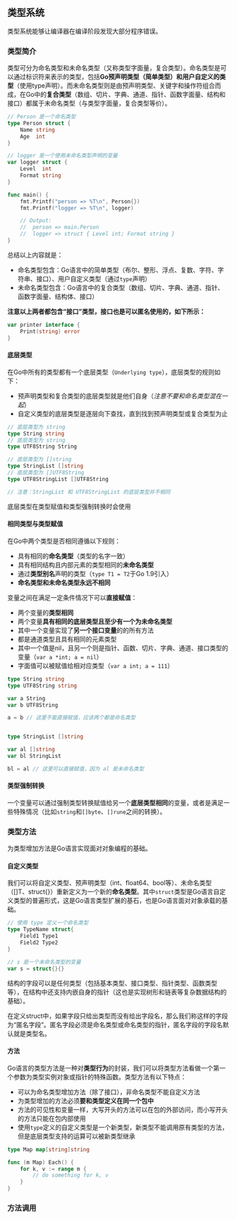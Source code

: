 类型系统
------------

类型系统能够让编译器在编译阶段发现大部分程序错误。



### 类型简介

类型可分为命名类型和未命名类型（又称类型字面量，复合类型）。命名类型是可以通过标识符来表示的类型，包括**Go预声明类型（简单类型）和用户自定义的类型**（使用type声明）。而未命名类型则是由预声明类型、关键字和操作符组合而成，在Go中的**复合类型**（数组、切片、字典、通道、指针、函数字面量、结构和接口）都属于未命名类型（与类型字面量，复合类型等价）。

```go
// Person 是一个命名类型
type Person struct {
	Name string
	Age  int
}

// logger 是一个使用未命名类型声明的变量
var logger struct {
	Level  int
	Format string
}

func main() {
	fmt.Printf("person => %T\n", Person{})
	fmt.Printf("logger => %T\n", logger)

	// Output:
	// 	person => main.Person
	//	logger => struct { Level int; Format string }
}
```

总结以上内容就是：

* 命名类型包含：Go语言中的简单类型（布尔、整形、浮点、复数、字符、字符串、接口）、用户自定义类型（通过`type`声明）
* 未命名类型包含：Go语言中的复合类型（数组、切片、字典、通道、指针、函数字面量、结构体、接口）

**注意以上两者都包含“接口”类型，接口也是可以匿名使用的，如下所示：**

```go
var printer interface {
    Print(string) error
}
```



#### 底层类型

在Go中所有的类型都有一个底层类型（`Underlying type`），底层类型的规则如下：

* 预声明类型和复合类型的底层类型就是他们自身（*注意不要和命名类型混在一起*）
* 自定义类型的底层类型是逐层向下查找，直到找到预声明类型或复合类型为止

```go
// 底层类型为 string
type String string
// 底层类型为 string
type UTF8String String

// 底层类型为 []string
type StringList []string
// 底层类型为 []UTF8String
type UTF8StringList []UTF8String

// 注意：StringList 和 UTF8StringList 的底层类型并不相同
```

底层类型在类型赋值和类型强制转换时会使用



#### 相同类型与类型赋值

在Go中两个类型是否相同遵循以下规则：

* 具有相同的**命名类型**（类型的名字一致）
* 具有相同结构且内部元素的类型相同的**未命名类型**
* 通过**类型别名**声明的类型（`type T1 = T2`于Go 1.9引入）
* **命名类型和未命名类型永远不相同**

变量之间在满足一定条件情况下可以**直接赋值**：

* 两个变量的**类型相同**
* 两个变量**具有相同的底层类型且至少有一个为未命名类型**
* 其中一个变量实现了**另一个接口变量**的的所有方法
* 都是通道类型且具有相同的元素类型
* 其中一个值是nil，且另一个则是指针、函数、切片、字典、通道、接口类型的变量（`var a *int; a = nil`）
* 字面值可以被赋值给相对应类型（`var a int; a = 111`）

```go
type String string
type UTF8String string

var a String
var b UTF8String

a = b // 这里不能直接赋值，应该两个都是命名类型


type StringList []string

var al []string
var bl StringList

bl = al // 这里可以直接赋值，因为 al 是未命名类型
```



#### 类型强制转换

一个变量可以通过强制类型转换赋值给另一个**底层类型相同**的变量，或者是满足一些特殊情况（比如`string`和`[]byte`、`[]rune`之间的转换）。



### 类型方法

为类型增加方法是Go语言实现面对对象编程的基础。



#### 自定义类型

我们可以将自定义类型、预声明类型（int、float64、bool等）、未命名类型（[]T、struct{}）重新定义为一个新的**命名类型**。其中`struct`类型是Go语言自定义类型的普遍形式，这是Go语言类型扩展的基石，也是Go语言面对对象承载的基础。

```go
// 使用 type 定义一个命名类型
type TypeName struct{
    Field1 Type1
    Field2 Type2
}

// s 是一个未命名类型的变量
var s = struct{}{}
```

结构的字段可以是任何类型（包括基本类型、接口类型、指针类型、函数类型等），在结构中还支持内嵌自身的指针（这也是实现树形和链表等复杂数据结构的基础）。

在定义struct中，如果字段只给出类型而没有给出字段名，那么我们称这样的字段为“匿名字段”。匿名字段必须是命名类型或命名类型的指针，匿名字段的字段名默认就是类型名。



#### 方法

Go语言的类型方法是一种对**类型行为**的封装，我们可以将类型方法看做一个第一个参数为类型实例对象或指针的特殊函数。类型方法有以下特点：

* 可以为命名类型增加方法（除了接口），非命名类型不能自定义方法
* 为类型增加的方法必须**要和类型定义在同一个包中**
* 方法的可见性和变量一样，大写开头的方法可以在包的外部访问，而小写开头的方法只能在包内部使用
* 使用`type`定义的自定义类型是一个新类型，新类型不能调用原有类型的方法，但是底层类型支持的运算可以被新类型继承

```go
type Map map[string]string

func (m Map) Each() {
    for k, v := range m {
        // do something for k, v
    }
}
```



### 方法调用

